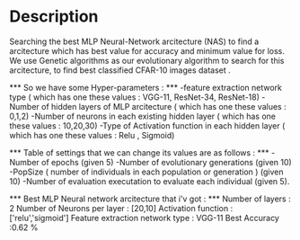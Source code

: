 # Description
Searching the best MLP Neural-Network arcitecture (NAS) to find a arcitecture which has best value for accuracy and minimum value for loss.
We use Genetic algorithms as our evolutionary algorithm to search for this arcitecture, to find best classified CFAR-10 images dataset .

*** So we have some Hyper-parameters : ***
-feature extraction network type ( which has one these values : VGG-11, ResNet-34, ResNet-18)
-Number of hidden layers of MLP arcitecture ( which has one these values : 0,1,2)
-Number of neurons in each existing hidden layer ( which has one these values : 10,20,30)
-Type of Activation function in each hidden layer ( which has one these values : Relu , Sigmoid)

*** Table of settings that we can change its values are as follows : ***
-Number of epochs (given 5)
-Number of evolutionary generations (given 10) 
-PopSize ( number of individuals in each population or generation ) (given 10)
-Number of evaluation executation to evaluate each individual (given 5).

*** Best MLP Neural network arcitecture that i'v got : ***
Number of layers : 2
Number of Neurons per layer : [20,10]
Activation function : ['relu','sigmoid']
Feature extraction network type : VGG-11
Best Accuracy :0.62 %


